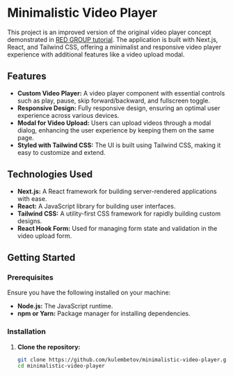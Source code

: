 # Minimalistic Video Player

This project is an improved version of the original video player concept demonstrated in [RED GROUP tutorial](https://www.youtube.com/watch?v=9A01FluCFXY). The application is built with Next.js, React, and Tailwind CSS, offering a minimalist and responsive video player experience with additional features like a video upload modal.

## Features

- **Custom Video Player:** A video player component with essential controls such as play, pause, skip forward/backward, and fullscreen toggle.
- **Responsive Design:** Fully responsive design, ensuring an optimal user experience across various devices.
- **Modal for Video Upload:** Users can upload videos through a modal dialog, enhancing the user experience by keeping them on the same page.
- **Styled with Tailwind CSS:** The UI is built using Tailwind CSS, making it easy to customize and extend.

## Technologies Used

- **Next.js:** A React framework for building server-rendered applications with ease.
- **React:** A JavaScript library for building user interfaces.
- **Tailwind CSS:** A utility-first CSS framework for rapidly building custom designs.
- **React Hook Form:** Used for managing form state and validation in the video upload form.

## Getting Started

### Prerequisites

Ensure you have the following installed on your machine:

- **Node.js:** The JavaScript runtime.
- **npm or Yarn:** Package manager for installing dependencies.

### Installation

1. **Clone the repository:**

   ```bash
   git clone https://github.com/kulembetov/minimalistic-video-player.git
   cd minimalistic-video-player
